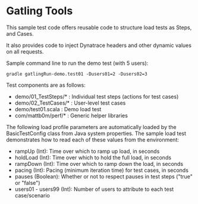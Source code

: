 # Gatling Tools
This sample test code offers reusable code to structure load tests as Steps, and Cases.

It also provides code to inject Dynatrace headers and other dynamic values on all requests. 

Sample command line to run the demo test (with 5 users):

`gradle gatlingRun-demo.test01 -Dusers01=2 -Dusers02=3`

Test components are as follows:
* demo/01_TestSteps/* : Individual test steps (actions for test cases)
* demo/02_TestCases/* : User-level test cases
* demo/test01.scala : Demo load test
* com/mattb0m/perf/* : Generic helper libraries

The following load profile parameters are automatically loaded by the BasicTestConfig class from Java system properties.
The sample load test demonstrates how to read each of these values from the environment:
* rampUp (Int): Time over which to ramp up load, in seconds
* holdLoad (Int): Time over which to hold the full load, in seconds
* rampDown (Int): Time over which to ramp down the load, in seconds
* pacing (Int): Pacing (minimum iteration time) for test cases, in seconds
* pauses (Boolean): Whether or not to respect pauses in test steps ("true" or "false")
* users01 - users99 (Int): Number of users to attribute to each test case/scenario
